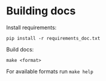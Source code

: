 # Building docs

Install requirements:

```
pip install -r requirements_doc.txt
```

Build docs:

```
make <format>
```

For available formats run `make help`
